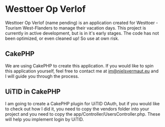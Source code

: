 Westtoer Op Verlof
==================

Westtoer Op Verlof (name pending) is an application created for Westtoer - Tourism West-Flanders to manage their vacation days.
This project is currently in active development, but is in it's early stages. The code has not been optimized, or even cleaned
up! So use at own risk.


CakePHP
-------

We are using CakePHP to create this application. If you would like to spin this application yourself, feel free to
contact me at im@nielsvermaut.eu and I will guide you through the process.

UiTID in CakePHP
----------------

I am going to create a CakePHP plugin for UiTID OAuth, but if you would like to check out how I did it, you need to copy the
vendors folder into your project and you need to copy the app/Controller/UsersController.php. These will help you implement
login by UiTID.

